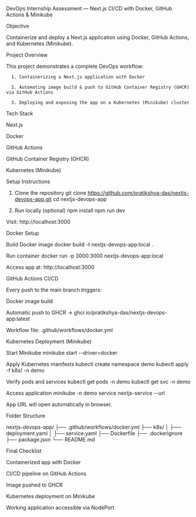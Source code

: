DevOps Internship Assessment — Next.js CI/CD with Docker, GitHub Actions & Minikube

 Objective

Containerize and deploy a Next.js application using Docker, GitHub Actions, and Kubernetes (Minikube).

Project Overview

This project demonstrates a complete DevOps workflow:

      1. Containerizing a Next.js application with Docker

      2. Automating image build & push to GitHub Container Registry (GHCR) via GitHub Actions

      3. Deploying and exposing the app on a Kubernetes (Minikube) cluster

Tech Stack

Next.js

Docker

GitHub Actions

GitHub Container Registry (GHCR)

Kubernetes (Minikube)

Setup Instructions

1. Clone the repository
git clone https://github.com/pratikshya-das/nextjs-devops-app.git
cd nextjs-devops-app

2. Run locally (optional)
npm install
npm run dev


Visit: http://localhost:3000

Docker Setup

Build Docker image
docker build -t nextjs-devops-app:local .

Run container
docker run -p 3000:3000 nextjs-devops-app:local


Access app at: http://localhost:3000

GitHub Actions CI/CD

Every push to the main branch triggers:

Docker image build

Automatic push to GHCR
→ ghcr.io/pratikshya-das/nextjs-devops-app:latest

Workflow file:
.github/workflows/docker.yml

Kubernetes Deployment (Minikube)

Start Minikube
minikube start --driver=docker

Apply Kubernetes manifests
kubectl create namespace demo
kubectl apply -f k8s/ -n demo

Verify pods and services
kubectl get pods -n demo
kubectl get svc -n demo

Access application
minikube -n demo service nextjs-service --url

 App URL will open automatically in browser.

Folder Structure

nextjs-devops-app/
├── .github/workflows/docker.yml
├── k8s/
│   ├── deployment.yaml
│   ├── service.yaml
├── Dockerfile
├── .dockerignore
├── package.json
└── README.md

Final Checklist

 Containerized app with Docker

 CI/CD pipeline on GitHub Actions

 Image pushed to GHCR

 Kubernetes deployment on Minikube

 Working application accessible via NodePort